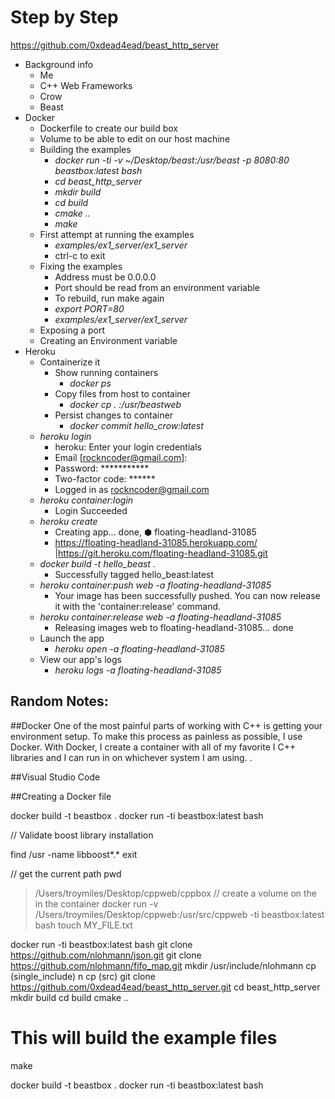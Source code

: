 # Step by Step

https://github.com/0xdead4ead/beast_http_server

* Background info 
    * Me
    * C++ Web Frameworks
    * Crow
    * Beast
* Docker
    * Dockerfile to create our build box
    * Volume to be able to edit on our host machine
    * Building the examples
        * _docker run -ti -v ~/Desktop/beast:/usr/beast -p 8080:80 beastbox:latest bash_
        * _cd beast_http_server_
        * _mkdir build_
        * _cd build_
        * _cmake .._
        * _make_
    * First attempt at running the examples
        * _examples/ex1_server/ex1_server_
        * ctrl-c to exit
    * Fixing the examples
        * Address must be 0.0.0.0
        * Port should be read from an environment variable
        * To rebuild, run make again
        * _export PORT=80_
        * _examples/ex1_server/ex1_server_
    * Exposing a port
    * Creating an Environment variable
* Heroku
    * Containerize it
        * Show running containers 
            * _docker ps_
        * Copy files from host to container
            * _docker cp . <id>:/usr/beastweb_
        * Persist changes to container
            * _docker commit <container id> hello_crow:latest_
    * _heroku login_
        * heroku: Enter your login credentials
        *   Email [rockncoder@gmail.com]:
        * Password: ***********
        * Two-factor code: ******
        * Logged in as rockncoder@gmail.com  
    * _heroku container:login_
        * Login Succeeded
    * _heroku create_
        * Creating app... done, ⬢ floating-headland-31085
        * https://floating-headland-31085.herokuapp.com/ |https://git.heroku.com/floating-headland-31085.git
    * _docker build -t hello_beast ._
        * Successfully tagged hello_beast:latest
    * _heroku container:push web -a floating-headland-31085_
        * Your image has been successfully pushed. You can now release it with the 'container:release' command.
    * _heroku container:release web -a floating-headland-31085_
        * Releasing images web to floating-headland-31085... done
    * Launch the app
        * _heroku open -a floating-headland-31085_
    * View our app's logs
        * _heroku logs -a floating-headland-31085_
     





## Random Notes:

##Docker
One of the most painful parts of working with C++ is getting your environment setup. To make this process as painless as possible, I
use Docker. With Docker, I create a container with all of my
favorite I C++ libraries and I can run in on whichever system I am using. .

##Visual Studio Code

##Creating a Docker file

docker build -t beastbox .
docker run -ti beastbox:latest bash

// Validate boost library installation

find /usr -name libboost*.*
exit

// get the current path
pwd
> /Users/troymiles/Desktop/cppweb/cppbox
// create a volume on the in the container
docker run -v /Users/troymiles/Desktop/cppweb:/usr/src/cppweb -ti beastbox:latest bash
touch MY_FILE.txt




docker run -ti beastbox:latest bash
git clone https://github.com/nlohmann/json.git
git clone https://github.com/nlohmann/fifo_map.git
mkdir /usr/include/nlohmann
cp (single_include) n
cp (src)
git clone https://github.com/0xdead4ead/beast_http_server.git
cd beast_http_server
mkdir build
cd build
cmake ..
# This will build the example files
make


docker build -t beastbox .
docker run -ti beastbox:latest bash
